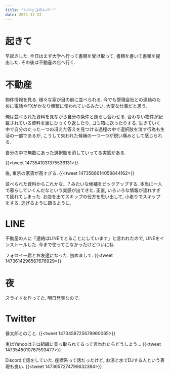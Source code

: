 ```yaml
---
title: "トロッコのレバー"
date: 2021-12-22
---
```


# 起きて
早起きした. 今日はまず大学へ行って書類を受け取って, 書類を書いて書類を提出した. その後は不動産の店へ行く.

# 不動産
物件情報を見る. 様々な家が目の前に並べられる. 今でも管理会社との連絡のために電話やFXがかなり頻繁に使われているみたい. 大変な仕事だと思う.

俺は並べられた資料を見ながら自分の条件と照らし合わせる. 合わない物件が記載されている資料を裏にひっくり返したり, ゴミ箱に送ったりする. 生きていく中で自分のたった一つの冴えた答えを見つける過程の中で選択肢を消す行為も生活の一部であるが, こうして失われた候補の一つ一つが鋭い痛みとして感じられる.

自分の中で無数にあった選択肢を消していってる実感がある.

{{<tweet 1473541031375536131>}}

後, 東京の家賃が高すぎる.
{{<tweet 1473566614058844162>}}

並べられた資料からこれかな...？みたいな候補をピックアップする. 本当に一人で暮らしていくんだなという実感が出てきた. 正直, いろいろな情報が流れすぎて疲れてしまった. お店を出てスキップの仕方を思い出して, 小走りでスキップをする. 逃げるように踊るように.

# LINE
不動産の人に「連絡はLINEでとることにしています」と言われたので, LINEをインストールした. 今まで使ってこなかったけどついにね.

フォロイー君とお友達になった. 初めまして.
{{<tweet 1473614296567676929>}}

# 夜
スライドを作ってた. 明日発表なので.

# Twitter
暴太郎とのこと.
{{<tweet 1473458725679960065>}}


実はYahooはテロ組織に乗っ取られてるって言われたらどうしよう...
{{<tweet 1473545010767593477>}}

Discordで話をしていた. 座標系って話だったけど, お湯と水でDJする人という表現も良い.
{{<tweet 1473657274799632384>}}